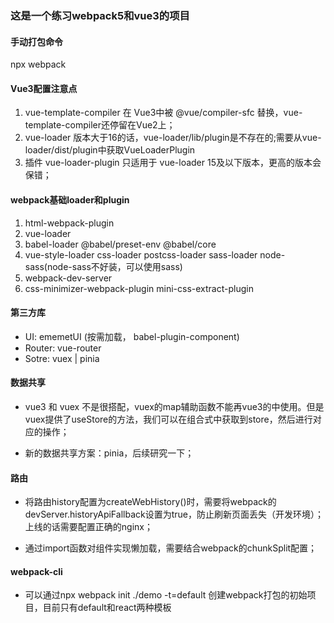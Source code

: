 ### 这是一个练习webpack5和vue3的项目

#### 手动打包命令
npx webpack

#### Vue3配置注意点
1. vue-template-compiler 在 Vue3中被 @vue/compiler-sfc 替换，vue-template-compiler还停留在Vue2上；
2. vue-loader 版本大于16的话，vue-loader/lib/plugin是不存在的;需要从vue-loader/dist/plugin中获取VueLoaderPlugin
3. 插件 vue-loader-plugin 只适用于 vue-loader 15及以下版本，更高的版本会保错；

#### webpack基础loader和plugin
1. html-webpack-plugin
2. vue-loader
3. babel-loader @babel/preset-env @babel/core
4. vue-style-loader css-loader postcss-loader sass-loader node-sass(node-sass不好装，可以使用sass)
5. webpack-dev-server
6. css-minimizer-webpack-plugin mini-css-extract-plugin

#### 第三方库
+ UI: ememetUI (按需加载， babel-plugin-component)
+ Router: vue-router
+ Sotre: vuex | pinia

#### 数据共享
+ vue3 和 vuex 不是很搭配，vuex的map辅助函数不能再vue3的<script setup></script>中使用。但是vuex提供了useStore的方法，我们可以在组合式中获取到store，然后进行对应的操作；

+ 新的数据共享方案：pinia，后续研究一下；

#### 路由
+ 将路由history配置为createWebHistory()时，需要将webpack的devServer.historyApiFallback设置为true，防止刷新页面丢失（开发环境）；上线的话需要配置正确的nginx；

+ 通过import函数对组件实现懒加载，需要结合webpack的chunkSplit配置；


#### webpack-cli
+ 可以通过npx webpack init ./demo -t=default 创建webpack打包的初始项目，目前只有default和react两种模板
